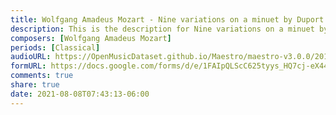 ```yaml
---
title: Wolfgang Amadeus Mozart - Nine variations on a minuet by Duport K537 (1)
description: This is the description for Nine variations on a minuet by Duport K537 by Wolfgang Amadeus Mozart
composers: [Wolfgang Amadeus Mozart]
periods: [Classical]
audioURL: https://OpenMusicDataset.github.io/Maestro/maestro-v3.0.0/2018/MIDI-Unprocessed_Chamber2_MID--AUDIO_09_R3_2018_wav--1.midi
formURL: https://docs.google.com/forms/d/e/1FAIpQLScC625tyys_HQ7cj-eX44GSlys3nYeVvF1hA4wKhdLDmqGBDw/viewform
comments: true
share: true
date: 2021-08-08T07:43:13-06:00
---
```

